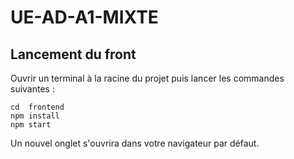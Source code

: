 # UE-AD-A1-MIXTE

## Lancement du front
Ouvrir un terminal à la racine du projet puis lancer les commandes suivantes :
```
cd  frontend
npm install
npm start
```
Un nouvel onglet s'ouvrira dans votre navigateur par défaut.
